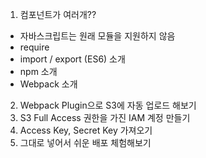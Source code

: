 1. 컴포넌트가 여러개??
  - 자바스크립트는 원래 모듈을 지원하지 않음
  - require
  - import / export (ES6) 소개
  - npm 소개
  - Webpack 소개
2. Webpack Plugin으로 S3에 자동 업로드 해보기
  1. S3 Full Access 권한을 가진 IAM 계정 만들기
  2. Access Key, Secret Key 가져오기
  3. 그대로 넣어서 쉬운 배포 체험해보기